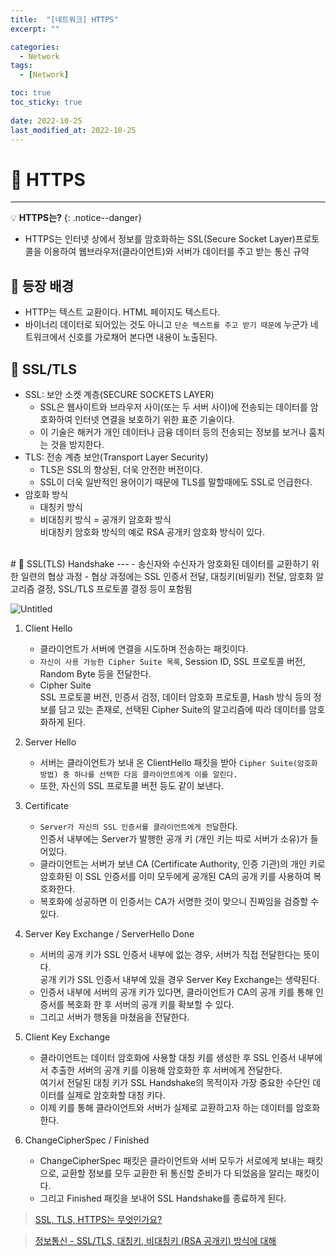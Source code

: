 ```yaml
---
title:  "[네트워크] HTTPS"
excerpt: "" 

categories:
  - Network
tags:
  - [Network]

toc: true
toc_sticky: true
 
date: 2022-10-25
last_modified_at: 2022-10-25
---
```


# 🚀 HTTPS
---
💡 **HTTPS는?**
{: .notice--danger}

- HTTPS는 인터넷 상에서 정보를 암호화하는 SSL(Secure Socket Layer)프로토콜을 이용하여 웹브라우저(클라이언트)와 서버가 데이터를 주고 받는 통신 규약

## 📝 등장 배경
- HTTP는 텍스트 교환이다. HTML 페이지도 텍스트다.
- 바이너리 데이터로 되어있는 것도 아니고 `단순 텍스트를 주고 받기 때문에` 누군가 네트워크에서 신호를 가로채어 본다면 내용이 노출된다.

## 📝 SSL/TLS
- SSL: 보안 소켓 계층(SECURE SOCKETS LAYER)
    - SSL은 웹사이트와 브라우저 사이(또는 두 서버 사이)에 전송되는 데이터를 암호화하여 인터넷 연결을 보호하기 위한 표준 기술이다.
    - 이 기술은 해커가 개인 데이터나 금융 데이터 등의 전송되는 정보를 보거나 훔치는 것을 방지한다.
- TLS: 전송 계층 보안(Transport Layer Security)
    - TLS은 SSL의 향상된, 더욱 안전한 버전이다.
    - SSL이 더욱 일반적인 용어이기 때문에 TLS를 말할때에도 SSL로 언급한다.
- 암호화 방식
    - 대칭키 방식
    - 비대칭키 방식 = 공개키 암호화 방식  
      비대칭키 암호화 방식의 예로 RSA 공개키 암호화 방식이 있다.

<br>
# 🚀 SSL(TLS) Handshake
---
- 송신자와 수신자가 암호화된 데이터를 교환하기 위한 일련의 협상 과정
- 협상 과정에는 SSL 인증서 전달, 대칭키(비밀키) 전달, 암호화 알고리즘 결정, SSL/TLS 프로토콜 결정 등이 포함됨

![Untitled](https://user-images.githubusercontent.com/85219306/201028154-c7e7492e-61db-4a4a-94f7-90a06b62c951.png)

1. Client Hello
    - 클라이언트가 서버에 연결을 시도하며 전송하는 패킷이다.
    - `자신이 사용 가능한 Cipher Suite 목록`, Session ID, SSL 프로토콜 버전, Random Byte 등을 전달한다.
    - Cipher Suite  
      SSL 프로토콜 버전, 인증서 검정, 데이터 암호화 프로토콜, Hash 방식 등의 정보를 담고 있는 존재로, 선택된 Cipher Suite의 알고리즘에 따라 데이터를 암호화하게 된다.
        
2. Server Hello
    - 서버는 클라이언트가 보내 온 ClientHello 패킷을 받아 `Cipher Suite(암호화 방법) 중 하나를 선택한 다음 클라이언트에게 이를 알린다.`
    - 또한, 자신의 SSL 프로토콜 버전 등도 같이 보낸다.

3. Certificate
    - `Server가 자신의 SSL 인증서를 클라이언트에게 전달`한다.   
      인증서 내부에는 Server가 발행한 공개 키 (개인 키는 따로 서버가 소유)가 들어있다.
    - 클라이언트는 서버가 보낸 CA (Certificate Authority, 인증 기관)의 개인 키로 암호화된 이 SSL 인증서를 이미 모두에게 공개된 CA의 공개 키를 사용하여 복호화한다.
    - 복호화에 성공하면 이 인증서는 CA가 서명한 것이 맞으니 진짜임을 검증할 수 있다.
    
4. Server Key Exchange / ServerHello Done
    - 서버의 공개 키가 SSL 인증서 내부에 없는 경우, 서버가 직접 전달한다는 뜻이다.   
      공개 키가 SSL 인증서 내부에 있을 경우 Server Key Exchange는 생략된다.
    - 인증서 내부에 서버의 공개 키가 있다면, 클라이언트가 CA의 공개 키를 통해 인증서를 복호화 한 후 서버의 공개 키를 확보할 수 있다.
    - 그리고 서버가 행동을 마쳤음을 전달한다.
    
5. Client Key Exchange
    - 클라이언트는 데이터 암호화에 사용할 대칭 키를 생성한 후 SSL 인증서 내부에서 추출한 서버의 공개 키를 이용해 암호화한 후 서버에게 전달한다.   
      여기서 전달된 대칭 키가 SSL Handshake의 목적이자 가장 중요한 수단인 데이터를 실제로 암호화할 대칭 키다.
    - 이제 키를 통해 클라이언트와 서버가 실제로 교환하고자 하는 데이터를 암호화한다.
    
6. ChangeCipherSpec / Finished
    - ChangeCipherSpec 패킷은 클라이언트와 서버 모두가 서로에게 보내는 패킷으로, 교환할 정보를 모두 교환한 뒤 통신할 준비가 다 되었음을 알리는 패킷이다.
    - 그리고 Finished 패킷을 보내어 SSL Handshake를 종료하게 된다.

> [SSL, TLS, HTTPS는 무엇인가요?](https://www.digicert.com/kr/what-is-ssl-tls-and-https)

> [정보통신 - SSL/TLS, 대칭키, 비대칭키 (RSA 공개키) 방식에 대해](https://m.blog.naver.com/popqser2/221434584494)